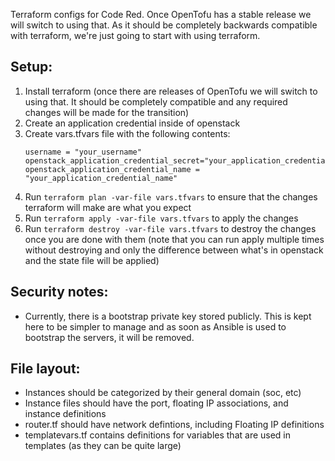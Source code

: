 Terraform configs for Code Red. Once OpenTofu has a stable release we will switch to using that. As it should be completely backwards compatible with terraform, we're just going to start with using terraform.

## Setup:

1. Install terraform (once there are releases of OpenTofu we will switch to using that. It should be completely compatible and any required changes will be made for the transition)
1. Create an application credential inside of openstack
1. Create vars.tfvars file with the following contents:
    ```
    username = "your_username"
    openstack_application_credential_secret="your_application_credential_secret"
    openstack_application_credential_name = "your_application_credential_name"
    ```
1. Run `terraform plan -var-file vars.tfvars` to ensure that the changes terraform will make are what you expect
1. Run `terraform apply -var-file vars.tfvars` to apply the changes
1. Run `terraform destroy -var-file vars.tfvars` to destroy the changes once you are done with them (note that you can run apply multiple times without destroying and only the difference between what's in openstack and the state file will be applied)

## Security notes:

- Currently, there is a bootstrap private key stored publicly. This is kept here to be simpler to manage and as soon as Ansible is used to bootstrap the servers, it will be removed.

## File layout:
- Instances should be categorized by their general domain (soc, etc)
- Instance files should have the port, floating IP associations, and instance definitions
- router.tf should have network defintions, including Floating IP definitions
- templatevars.tf contains definitions for variables that are used in templates (as they can be quite large)